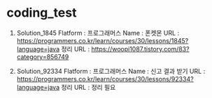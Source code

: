 # coding_test

1.  Solution_1845
    Flatform : 프로그래머스
    Name : 폰켓몬
    URL : https://programmers.co.kr/learn/courses/30/lessons/1845?language=java
    정리 URL : https://woopi1087.tistory.com/83?category=856749

2.  Solution_92334
    Flatform : 프로그래머스
    Name : 신고 결과 받기
    URL : https://programmers.co.kr/learn/courses/30/lessons/92334?language=java
    정리 URL : 정리 필요